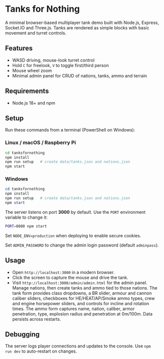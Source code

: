 # Tanks for Nothing

A minimal browser-based multiplayer tank demo built with Node.js, Express, Socket.IO and Three.js. Tanks are rendered as simple blocks with basic movement and turret controls.

## Features
- WASD driving, mouse-look turret control
- Hold `C` for freelook, `V` to toggle first/third person
- Mouse wheel zoom
- Minimal admin panel for CRUD of nations, tanks, ammo and terrain

## Requirements
- Node.js 18+ and npm

## Setup
Run these commands from a terminal (PowerShell on Windows):

### Linux / macOS / Raspberry Pi
```bash
cd tanksfornothing
npm install
npm run setup   # create data/tanks.json and nations.json
npm start
```

### Windows
```powershell
cd tanksfornothing
npm install
npm run setup   # create data/tanks.json and nations.json
npm start
```

The server listens on port **3000** by default. Use the `PORT` environment variable to change it:
```bash
PORT=8080 npm start
```
Set `NODE_ENV=production` when deploying to enable secure cookies.

Set `ADMIN_PASSWORD` to change the admin login password (default `adminpass`).

## Usage
- Open `http://localhost:3000` in a modern browser.
- Click the screen to capture the mouse and drive the tank.
- Visit `http://localhost:3000/admin/admin.html` for the admin panel. Manage nations, then create tanks and ammo tied to those
  nations. The tank form provides class dropdowns, a BR slider, armour and cannon caliber sliders, checkboxes for HE/HEAT/AP/Smoke
  ammo types, crew and engine horsepower sliders, and controls for incline and rotation times. The ammo form captures name,
  nation, caliber, armor penetration, type, explosion radius and penetration at 0m/100m. Data persists across restarts.

## Debugging
The server logs player connections and updates to the console. Use `npm run dev` to auto-restart on changes.
